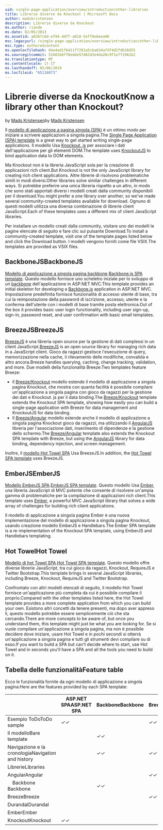 ```yaml
---
uid: single-page-application/overview/introduction/other-libraries
title: Librerie diverse da Knockout | Microsoft Docs
author: madskristensen
description: Librerie diverse da Knockout
ms.author: riande
ms.date: 02/05/2013
ms.assetid: a8367c6d-ef94-4dff-a010-5eff9e6eea96
msc.legacyurl: /single-page-application/overview/introduction/other-libraries
msc.type: authoredcontent
ms.openlocfilehash: 64a4ad1fb411f7291a5cba634afdf4d2fdb16d55
ms.sourcegitcommit: 51b01b6ff8edde57d8243e4da28c9f1e7f1962b2
ms.translationtype: MT
ms.contentlocale: it-IT
ms.lasthandoff: 05/06/2019
ms.locfileid: "65116073"
---
```

# <a name="know-a-library-other-than-knockout"></a><span data-ttu-id="229fc-104">Librerie diverse da Knockout</span><span class="sxs-lookup"><span data-stu-id="229fc-104">Know a library other than Knockout?</span></span>

<span data-ttu-id="229fc-105">by [Mads Kristensen](https://github.com/madskristensen)</span><span class="sxs-lookup"><span data-stu-id="229fc-105">by [Mads Kristensen](https://github.com/madskristensen)</span></span>

<span data-ttu-id="229fc-106">Il [modello di applicazione a pagina singola (SPA)](knockoutjs-template.md) è un ottimo modo per iniziare a scrivere applicazioni a singola pagina.</span><span class="sxs-lookup"><span data-stu-id="229fc-106">The [Single Page Application (SPA) template](knockoutjs-template.md) is a great way to get started writing single-page applications.</span></span> <span data-ttu-id="229fc-107">Il modello Usa [Knockout. js](http://knockoutjs.com/) per associare i dati dell'applicazione per gli elementi DOM.</span><span class="sxs-lookup"><span data-stu-id="229fc-107">The template uses [KnockoutJS](http://knockoutjs.com/) to bind application data to DOM elements.</span></span>

<span data-ttu-id="229fc-108">Ma Knockout non è la libreria JavaScript sola per la creazione di applicazioni rich client.</span><span class="sxs-lookup"><span data-stu-id="229fc-108">But Knockout is not the only JavaScript library for creating rich client applications.</span></span> <span data-ttu-id="229fc-109">Altre librerie di risolvono problematiche simili in modi diversi.</span><span class="sxs-lookup"><span data-stu-id="229fc-109">Other libraries solve similar challenges in different ways.</span></span> <span data-ttu-id="229fc-110">Si potrebbe preferire una unica libreria rispetto a un altro, in modo che sono stati apportati diversi i modelli creati dalla community disponibili per il download.</span><span class="sxs-lookup"><span data-stu-id="229fc-110">You might prefer a one library over another, so we've made several community-created templates available for download.</span></span> <span data-ttu-id="229fc-111">Ognuno di questi modelli utilizza una diversa combinazione di librerie client JavaScript.</span><span class="sxs-lookup"><span data-stu-id="229fc-111">Each of these templates uses a different mix of client JavaScript libraries.</span></span>

<span data-ttu-id="229fc-112">Per installare un modello creati dalla community, visitare uno dei modelli le pagine elencate di seguito e fare clic sul pulsante Download.</span><span class="sxs-lookup"><span data-stu-id="229fc-112">To install a community-created template, visit one of the template pages listed below and click the Download button.</span></span> <span data-ttu-id="229fc-113">I modelli vengono forniti come file VSIX.</span><span class="sxs-lookup"><span data-stu-id="229fc-113">The templates are provided as VSIX files.</span></span>

## <a name="backbonejs"></a><span data-ttu-id="229fc-114">BackboneJS</span><span class="sxs-lookup"><span data-stu-id="229fc-114">BackboneJS</span></span>

<span data-ttu-id="229fc-115">[Modello di applicazione a singola pagina backbone](../templates/backbonejs-template.md).</span><span class="sxs-lookup"><span data-stu-id="229fc-115">[Backbone.js SPA template](../templates/backbonejs-template.md).</span></span> <span data-ttu-id="229fc-116">Questo modello fornisce uno scheletro iniziale per lo sviluppo di un [backbone](http://backbonejs.org/) dell'applicazione in ASP.NET MVC.</span><span class="sxs-lookup"><span data-stu-id="229fc-116">This template provides an initial skeleton for developing a [Backbone.js](http://backbonejs.org/) application in ASP.NET MVC.</span></span> <span data-ttu-id="229fc-117">Impostazione predefinita fornisce funzionalità di accesso utente di base, tra cui la reimpostazione della password di iscrizione, accesso, utente e la conferma dell'utente con i modelli di base tramite posta elettronica.</span><span class="sxs-lookup"><span data-stu-id="229fc-117">Out of the box it provides basic user login functionality, including user sign-up, sign-in, password reset, and user confirmation with basic email templates.</span></span>

## <a name="breezejs"></a><span data-ttu-id="229fc-118">BreezeJS</span><span class="sxs-lookup"><span data-stu-id="229fc-118">BreezeJS</span></span>

<span data-ttu-id="229fc-119">[BreezeJS](http://www.breezejs.com/?utm_source=ms-spa) è una libreria open source per la gestione di dati complessi in un client JavaScript.</span><span class="sxs-lookup"><span data-stu-id="229fc-119">[BreezeJS](http://www.breezejs.com/?utm_source=ms-spa) is an open source library for managing rich data in a JavaScript client.</span></span> <span data-ttu-id="229fc-120">Gioco da ragazzi gestisce l'esecuzione di query, memorizzazione nella cache, il rilevamento delle modifiche, convalida e altro ancora.</span><span class="sxs-lookup"><span data-stu-id="229fc-120">Breeze handles querying, caching, change tracking, validation, and more.</span></span> <span data-ttu-id="229fc-121">Due modelli della funzionalità Breeze:</span><span class="sxs-lookup"><span data-stu-id="229fc-121">Two templates feature Breeze:</span></span>

- <span data-ttu-id="229fc-122">Il [Breeze/Knockout](../templates/breezeknockout-template.md) modello estende il modello di applicazione a singola pagina Knockout, che mostra con quanta facilità è possibile compilare un'applicazione a singola pagina con gioco da ragazzi per la gestione dei dati e Knockout. js per il data binding.</span><span class="sxs-lookup"><span data-stu-id="229fc-122">The [Breeze/Knockout](../templates/breezeknockout-template.md) template extends the Knockout SPA template, showing how easily you can build a single-page application with Breeze for data management and KnockoutJS for data binding.</span></span>
- <span data-ttu-id="229fc-123">Il [Breeze/Angular](../templates/breezeangular-template.md) modello estende anche il modello di applicazione a singola pagina Knockout gioco da ragazzi, ma utilizzando il [AngularJS](http://angularjs.org) libreria per l'associazione dati, inserimento di dipendenze e la gestione dello schermo.</span><span class="sxs-lookup"><span data-stu-id="229fc-123">The [Breeze/Angular](../templates/breezeangular-template.md) template also extends the Knockout SPA template with Breeze, but using the [AngularJS](http://angularjs.org) library for data binding, dependency injection, and screen management.</span></span>

<span data-ttu-id="229fc-124">Inoltre, il [modello Hot Towel SPA](../templates/hottowel-template.md) Usa BreezeJS.</span><span class="sxs-lookup"><span data-stu-id="229fc-124">In addition, the [Hot Towel SPA template](../templates/hottowel-template.md) uses BreezeJS.</span></span>

## <a name="emberjs"></a><span data-ttu-id="229fc-125">EmberJS</span><span class="sxs-lookup"><span data-stu-id="229fc-125">EmberJS</span></span>

<span data-ttu-id="229fc-126">[Modello EmberJS SPA](../templates/emberjs-template.md).</span><span class="sxs-lookup"><span data-stu-id="229fc-126">[EmberJS SPA template](../templates/emberjs-template.md).</span></span> <span data-ttu-id="229fc-127">Questo modello Usa [Ember](http://emberjs.com/), una libreria JavaScript di MVC potente che consente di risolvere un'ampia gamma di problematiche per la compilazione di applicazioni rich client.</span><span class="sxs-lookup"><span data-stu-id="229fc-127">This template uses [Ember](http://emberjs.com/), a powerful MVC JavaScript library that solves a wide array of challenges for building rich client applications.</span></span>

<span data-ttu-id="229fc-128">Il modello di applicazione a singola pagina Ember è una nuova implementazione del modello di applicazione a singola pagina Knockout, usando creazione modello EmberJS e Handlebars.</span><span class="sxs-lookup"><span data-stu-id="229fc-128">The Ember SPA template is a re-implementation of the Knockout SPA template, using EmberJS and Handlebars templating.</span></span>

## <a name="hot-towel"></a><span data-ttu-id="229fc-129">Hot Towel</span><span class="sxs-lookup"><span data-stu-id="229fc-129">Hot Towel</span></span>

<span data-ttu-id="229fc-130">[Modello di hot Towel SPA](../templates/hottowel-template.md).</span><span class="sxs-lookup"><span data-stu-id="229fc-130">[Hot Towel SPA template](../templates/hottowel-template.md).</span></span> <span data-ttu-id="229fc-131">Questo modello offre diverse librerie JavaScript, tra cui gioco da ragazzi, Knockout, RequireJS e Twitter Bootstrap.</span><span class="sxs-lookup"><span data-stu-id="229fc-131">This template brings in several JavaScript libraries, including Breeze, Knockout, RequireJS and Twitter Bootstrap.</span></span>

<span data-ttu-id="229fc-132">Confrontato con altri modelli elencati di seguito, il modello Hot Towel fornisce un'applicazione più completa da cui è possibile compilare il proprio.</span><span class="sxs-lookup"><span data-stu-id="229fc-132">Compared with the other templates listed here, the Hot Towel template provides a more complete application from which you can build your own.</span></span> <span data-ttu-id="229fc-133">Esistono altri concetti da tenere presenti, ma dopo aver appreso li, questo modello potrebbe essere semplicemente ciò che sta cercando.</span><span class="sxs-lookup"><span data-stu-id="229fc-133">There are more concepts to be aware of, but once you understand them, this template might just be what you are looking for.</span></span> <span data-ttu-id="229fc-134">Se si vuole compilare un'applicazione a singola pagina, ma non è possibile decidere dove iniziare, usare Hot Towel e in pochi secondi si otterrà un'applicazione a singola pagina e tutti gli strumenti devi compilare su di esso.</span><span class="sxs-lookup"><span data-stu-id="229fc-134">If you want to build a SPA but can't decide where to start, use Hot Towel and in seconds you'll have a SPA and all the tools you need to build on it.</span></span>

## <a name="feature-table"></a><span data-ttu-id="229fc-135">Tabella delle funzionalità</span><span class="sxs-lookup"><span data-stu-id="229fc-135">Feature table</span></span>

<span data-ttu-id="229fc-136">Ecco le funzionalità fornite da ogni modello di applicazione a singola pagina:</span><span class="sxs-lookup"><span data-stu-id="229fc-136">Here are the features provided by each SPA template:</span></span>

|                        | <span data-ttu-id="229fc-137">ASP.NET SPA</span><span class="sxs-lookup"><span data-stu-id="229fc-137">ASP.NET SPA</span></span> | <span data-ttu-id="229fc-138">Backbone</span><span class="sxs-lookup"><span data-stu-id="229fc-138">Backbone</span></span> | <span data-ttu-id="229fc-139">Breeze/Angular</span><span class="sxs-lookup"><span data-stu-id="229fc-139">Breeze/Angular</span></span> | <span data-ttu-id="229fc-140">Breeze/KO</span><span class="sxs-lookup"><span data-stu-id="229fc-140">Breeze/KO</span></span> |  <span data-ttu-id="229fc-141">Ember</span><span class="sxs-lookup"><span data-stu-id="229fc-141">Ember</span></span>   | <span data-ttu-id="229fc-142">Hot Towel</span><span class="sxs-lookup"><span data-stu-id="229fc-142">Hot Towel</span></span> |
|------------------------|-------------|----------|----------------|-----------|----------|-----------|
|      <span data-ttu-id="229fc-143">Esempio ToDo</span><span class="sxs-lookup"><span data-stu-id="229fc-143">ToDo sample</span></span>       |  <span data-ttu-id="229fc-144">&#10003;</span><span class="sxs-lookup"><span data-stu-id="229fc-144">&#10003;</span></span>   |          |    <span data-ttu-id="229fc-145">&#10003;</span><span class="sxs-lookup"><span data-stu-id="229fc-145">&#10003;</span></span>    | <span data-ttu-id="229fc-146">&#10003;</span><span class="sxs-lookup"><span data-stu-id="229fc-146">&#10003;</span></span>  | <span data-ttu-id="229fc-147">&#10003;</span><span class="sxs-lookup"><span data-stu-id="229fc-147">&#10003;</span></span> |           |
|     <span data-ttu-id="229fc-148">Il modello</span><span class="sxs-lookup"><span data-stu-id="229fc-148">Bare template</span></span>      |             | <span data-ttu-id="229fc-149">&#10003;</span><span class="sxs-lookup"><span data-stu-id="229fc-149">&#10003;</span></span> |                |           |          | <span data-ttu-id="229fc-150">&#10003;</span><span class="sxs-lookup"><span data-stu-id="229fc-150">&#10003;</span></span>  |
| <span data-ttu-id="229fc-151">Navigazione e la cronologia</span><span class="sxs-lookup"><span data-stu-id="229fc-151">Navigation and history</span></span> |             | <span data-ttu-id="229fc-152">&#10003;</span><span class="sxs-lookup"><span data-stu-id="229fc-152">&#10003;</span></span> |    <span data-ttu-id="229fc-153">&#10003;</span><span class="sxs-lookup"><span data-stu-id="229fc-153">&#10003;</span></span>    |           | <span data-ttu-id="229fc-154">&#10003;</span><span class="sxs-lookup"><span data-stu-id="229fc-154">&#10003;</span></span> | <span data-ttu-id="229fc-155">&#10003;</span><span class="sxs-lookup"><span data-stu-id="229fc-155">&#10003;</span></span>  |
|        <span data-ttu-id="229fc-156">Librerie</span><span class="sxs-lookup"><span data-stu-id="229fc-156">Libraries</span></span>       |             |          |                |           |          |           |
|        <span data-ttu-id="229fc-157">Angular</span><span class="sxs-lookup"><span data-stu-id="229fc-157">Angular</span></span>         |             |          |    <span data-ttu-id="229fc-158">&#10003;</span><span class="sxs-lookup"><span data-stu-id="229fc-158">&#10003;</span></span>    |           |          |           |
|    <span data-ttu-id="229fc-159">&#8195;Backbone</span><span class="sxs-lookup"><span data-stu-id="229fc-159">&#8195;Backbone</span></span>     |             | <span data-ttu-id="229fc-160">&#10003;</span><span class="sxs-lookup"><span data-stu-id="229fc-160">&#10003;</span></span> |                |           |          |           |
|         <span data-ttu-id="229fc-161">Breeze</span><span class="sxs-lookup"><span data-stu-id="229fc-161">Breeze</span></span>         |             |          |    <span data-ttu-id="229fc-162">&#10003;</span><span class="sxs-lookup"><span data-stu-id="229fc-162">&#10003;</span></span>    | <span data-ttu-id="229fc-163">&#10003;</span><span class="sxs-lookup"><span data-stu-id="229fc-163">&#10003;</span></span>  |          | <span data-ttu-id="229fc-164">&#10003;</span><span class="sxs-lookup"><span data-stu-id="229fc-164">&#10003;</span></span>  |
|        <span data-ttu-id="229fc-165">Durandal</span><span class="sxs-lookup"><span data-stu-id="229fc-165">Durandal</span></span>        |             |          |                |           |          | <span data-ttu-id="229fc-166">&#10003;</span><span class="sxs-lookup"><span data-stu-id="229fc-166">&#10003;</span></span>  |
|         <span data-ttu-id="229fc-167">Ember</span><span class="sxs-lookup"><span data-stu-id="229fc-167">Ember</span></span>          |             |          |                |           | <span data-ttu-id="229fc-168">&#10003;</span><span class="sxs-lookup"><span data-stu-id="229fc-168">&#10003;</span></span> |           |
|        <span data-ttu-id="229fc-169">Knockout</span><span class="sxs-lookup"><span data-stu-id="229fc-169">Knockout</span></span>        |  <span data-ttu-id="229fc-170">&#10003;</span><span class="sxs-lookup"><span data-stu-id="229fc-170">&#10003;</span></span>   |          |                | <span data-ttu-id="229fc-171">&#10003;</span><span class="sxs-lookup"><span data-stu-id="229fc-171">&#10003;</span></span>  |          | <span data-ttu-id="229fc-172">&#10003;</span><span class="sxs-lookup"><span data-stu-id="229fc-172">&#10003;</span></span>  |
